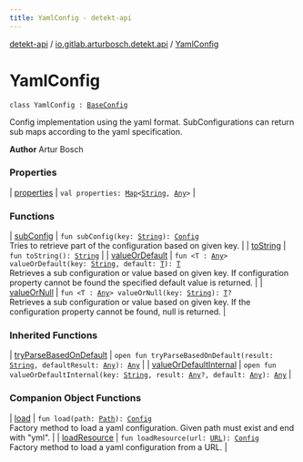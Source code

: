 ```yaml
---
title: YamlConfig - detekt-api
---
```


[detekt-api](../../index.html) / [io.gitlab.arturbosch.detekt.api](../index.html) / [YamlConfig](./index.html)

# YamlConfig

`class YamlConfig : `[`BaseConfig`](../-base-config/index.html)

Config implementation using the yaml format. SubConfigurations can return sub maps according to the
yaml specification.

**Author**
Artur Bosch

### Properties

| [properties](properties.html) | `val properties: `[`Map`](https://kotlinlang.org/api/latest/jvm/stdlib/kotlin.collections/-map/index.html)`<`[`String`](https://kotlinlang.org/api/latest/jvm/stdlib/kotlin/-string/index.html)`, `[`Any`](https://kotlinlang.org/api/latest/jvm/stdlib/kotlin/-any/index.html)`>` |

### Functions

| [subConfig](sub-config.html) | `fun subConfig(key: `[`String`](https://kotlinlang.org/api/latest/jvm/stdlib/kotlin/-string/index.html)`): `[`Config`](../-config/index.html)<br>Tries to retrieve part of the configuration based on given key. |
| [toString](to-string.html) | `fun toString(): `[`String`](https://kotlinlang.org/api/latest/jvm/stdlib/kotlin/-string/index.html) |
| [valueOrDefault](value-or-default.html) | `fun <T : `[`Any`](https://kotlinlang.org/api/latest/jvm/stdlib/kotlin/-any/index.html)`> valueOrDefault(key: `[`String`](https://kotlinlang.org/api/latest/jvm/stdlib/kotlin/-string/index.html)`, default: `[`T`](value-or-default.html#T)`): `[`T`](value-or-default.html#T)<br>Retrieves a sub configuration or value based on given key. If configuration property cannot be found the specified default value is returned. |
| [valueOrNull](value-or-null.html) | `fun <T : `[`Any`](https://kotlinlang.org/api/latest/jvm/stdlib/kotlin/-any/index.html)`> valueOrNull(key: `[`String`](https://kotlinlang.org/api/latest/jvm/stdlib/kotlin/-string/index.html)`): `[`T`](value-or-null.html#T)`?`<br>Retrieves a sub configuration or value based on given key. If the configuration property cannot be found, null is returned. |

### Inherited Functions

| [tryParseBasedOnDefault](../-base-config/try-parse-based-on-default.html) | `open fun tryParseBasedOnDefault(result: `[`String`](https://kotlinlang.org/api/latest/jvm/stdlib/kotlin/-string/index.html)`, defaultResult: `[`Any`](https://kotlinlang.org/api/latest/jvm/stdlib/kotlin/-any/index.html)`): `[`Any`](https://kotlinlang.org/api/latest/jvm/stdlib/kotlin/-any/index.html) |
| [valueOrDefaultInternal](../-base-config/value-or-default-internal.html) | `open fun valueOrDefaultInternal(key: `[`String`](https://kotlinlang.org/api/latest/jvm/stdlib/kotlin/-string/index.html)`, result: `[`Any`](https://kotlinlang.org/api/latest/jvm/stdlib/kotlin/-any/index.html)`?, default: `[`Any`](https://kotlinlang.org/api/latest/jvm/stdlib/kotlin/-any/index.html)`): `[`Any`](https://kotlinlang.org/api/latest/jvm/stdlib/kotlin/-any/index.html) |

### Companion Object Functions

| [load](load.html) | `fun load(path: `[`Path`](https://docs.oracle.com/javase/8/docs/api/java/nio/file/Path.html)`): `[`Config`](../-config/index.html)<br>Factory method to load a yaml configuration. Given path must exist and end with "yml". |
| [loadResource](load-resource.html) | `fun loadResource(url: `[`URL`](https://docs.oracle.com/javase/8/docs/api/java/net/URL.html)`): `[`Config`](../-config/index.html)<br>Factory method to load a yaml configuration from a URL. |

